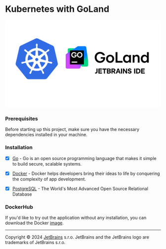 # Kubernetes with GoLand
![goland_k8s](./misc/images/background.png)

### Prerequisites

Before starting up this project, make sure you have the necessary dependencies installed in your machine.

###  Installation

- [x] [Go](https://go.dev/) - Go is an open source programming language that makes it simple to build secure, scalable systems.

- [x] [Docker](https://www.docker.com/) - Docker helps developers bring their ideas to life by conquering the complexity of app development.

- [x] [PostgreSQL](https://www.postgresql.org/) - The World's Most Advanced Open Source Relational Database


### DockerHub

If you'd like to try out the application without any installation, you can download the Docker [image](https://hub.docker.com/r/mukulmantosh/go_k8s/tags).

<hr/>

Copyright © 2024 [JetBrains](https://www.jetbrains.com/) s.r.o. JetBrains and the JetBrains logo are trademarks of JetBrains s.r.o.